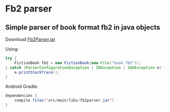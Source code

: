# Fb2 parser
## Simple parser of book format fb2 in java objects

Download [Fb2Parser.jar](https://github.com/KursX/fb2parser/raw/master/jar/fb2parser.jar)

Using: 

```java
try {
    FictionBook fb2 = new FictionBook(new File("book.fb2"));
} catch (ParserConfigurationException | IOException | SAXException e) {
	e.printStackTrace();
}
```

Android Gradle: 

```java
dependencies {
	compile files('src/main/libs/fb2parser.jar')
}
```